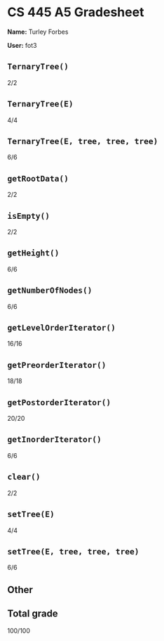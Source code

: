 # CS 445 A5 Gradesheet

__Name:__ Turley Forbes

__User:__ fot3

## `TernaryTree()`

2/2

## `TernaryTree(E)`

4/4

## `TernaryTree(E, tree, tree, tree)`

6/6

## `getRootData()`

2/2

## `isEmpty()`

2/2

## `getHeight()`

6/6

## `getNumberOfNodes()`

6/6

## `getLevelOrderIterator()`

16/16

## `getPreorderIterator()`

18/18

## `getPostorderIterator()`

20/20

## `getInorderIterator()`

6/6

## `clear()`

2/2

## `setTree(E)`

4/4

## `setTree(E, tree, tree, tree)`

6/6

## Other


## Total grade

100/100

